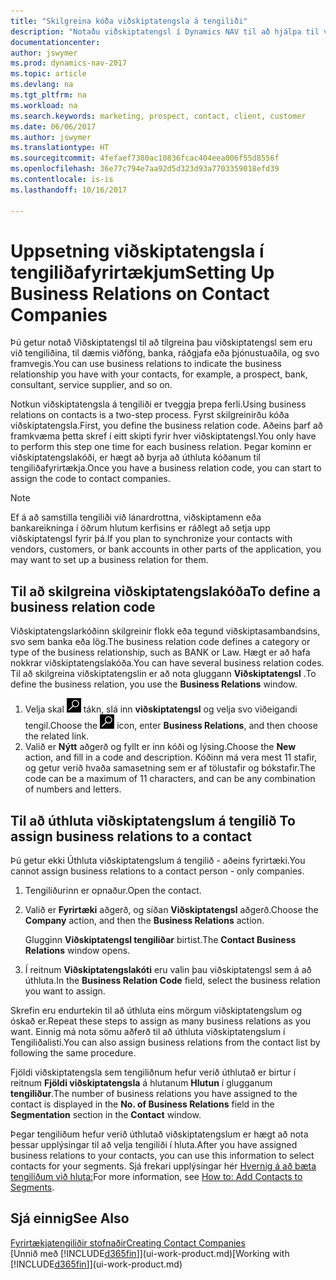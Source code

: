 ```yaml
---
title: "Skilgreina kóða viðskiptatengsla á tengiliði"
description: "Notaðu viðskiptatengsl í Dynamics NAV til að hjálpa til við markaðssetningu og tilgreina þau viðskiptatengsl sem þú hefur við viðföng, biðlara og viðskiptavini, t.d. banka eða þjónustuaðila."
documentationcenter: 
author: jswymer
ms.prod: dynamics-nav-2017
ms.topic: article
ms.devlang: na
ms.tgt_pltfrm: na
ms.workload: na
ms.search.keywords: marketing, prospect, contact, client, customer
ms.date: 06/06/2017
ms.author: jswymer
ms.translationtype: HT
ms.sourcegitcommit: 4fefaef7380ac10836fcac404eea006f55d8556f
ms.openlocfilehash: 36e77c794e7aa92d5d323d93a7703359018efd39
ms.contentlocale: is-is
ms.lasthandoff: 10/16/2017

---
```

# <a name="setting-up-business-relations-on-contact-companies"></a><span data-ttu-id="0b8fd-103">Uppsetning viðskiptatengsla í tengiliðafyrirtækjum</span><span class="sxs-lookup"><span data-stu-id="0b8fd-103">Setting Up Business Relations on Contact Companies</span></span>
<span data-ttu-id="0b8fd-104">Þú getur notað Viðskiptatengsl til að tilgreina þau viðskiptatengsl sem eru við tengiliðina, til dæmis viðföng, banka, ráðgjafa eða þjónustuaðila, og svo framvegis.</span><span class="sxs-lookup"><span data-stu-id="0b8fd-104">You can use business relations to indicate the business relationship you have with your contacts, for example, a prospect, bank, consultant, service supplier, and so on.</span></span>

<span data-ttu-id="0b8fd-105">Notkun viðskiptatengsla á tengiliði er tveggja þrepa ferli.</span><span class="sxs-lookup"><span data-stu-id="0b8fd-105">Using business relations on contacts is a two-step process.</span></span> <span data-ttu-id="0b8fd-106">Fyrst skilgreinirðu kóða viðskiptatengsla.</span><span class="sxs-lookup"><span data-stu-id="0b8fd-106">First, you define the business relation code.</span></span> <span data-ttu-id="0b8fd-107">Aðeins þarf að framkvæma þetta skref í eitt skipti fyrir hver viðskiptatengsl.</span><span class="sxs-lookup"><span data-stu-id="0b8fd-107">You only have to perform this step one time for each business relation.</span></span> <span data-ttu-id="0b8fd-108">Þegar kominn er viðskiptatengslakóði, er hægt að byrja að úthluta kóðanum til tengiliðafyrirtækja.</span><span class="sxs-lookup"><span data-stu-id="0b8fd-108">Once you have a business relation code, you can start to assign the code to contact companies.</span></span>

> [!NOTE]  
>   <span data-ttu-id="0b8fd-109">Ef á að samstilla tengiliði við lánardrottna, viðskiptamenn eða bankareikninga í öðrum hlutum kerfisins er ráðlegt að setja upp viðskiptatengsl fyrir þá.</span><span class="sxs-lookup"><span data-stu-id="0b8fd-109">If you plan to synchronize your contacts with vendors, customers, or bank accounts in other parts of the application, you may want to set up a business relation for them.</span></span>

## <a name="to-define-a-business-relation-code"></a><span data-ttu-id="0b8fd-110">Til að skilgreina viðskiptatengslakóða</span><span class="sxs-lookup"><span data-stu-id="0b8fd-110">To define a business relation code</span></span>
<span data-ttu-id="0b8fd-111">Viðskiptatengslarkóðinn skilgreinir flokk eða tegund viðskiptasambandsins, svo sem banka eða lög.</span><span class="sxs-lookup"><span data-stu-id="0b8fd-111">The business relation code defines a category or type of the business relationship, such as BANK or Law.</span></span> <span data-ttu-id="0b8fd-112">Hægt er að hafa nokkrar viðskiptatengslakóða.</span><span class="sxs-lookup"><span data-stu-id="0b8fd-112">You can have several business relation codes.</span></span> <span data-ttu-id="0b8fd-113">Til að skilgreina viðskiptatengslin er að nota gluggann **Viðskiptatengsl** .</span><span class="sxs-lookup"><span data-stu-id="0b8fd-113">To define the business relation, you use the **Business Relations** window.</span></span>

1. <span data-ttu-id="0b8fd-114">Velja skal ![Leit að síðu eða skýrslu](media/ui-search/search_small.png "Leit að síðu eða skýrslu táknið") tákn, slá inn **viðskiptatengsl** og velja svo viðeigandi tengil.</span><span class="sxs-lookup"><span data-stu-id="0b8fd-114">Choose the ![Search for Page or Report](media/ui-search/search_small.png "Search for Page or Report icon") icon, enter **Business Relations**, and then choose the related link.</span></span>
2. <span data-ttu-id="0b8fd-115">Valið er **Nýtt** aðgerð og fyllt er inn kóði og lýsing.</span><span class="sxs-lookup"><span data-stu-id="0b8fd-115">Choose the **New** action, and fill in a code and description.</span></span> <span data-ttu-id="0b8fd-116">Kóðinn má vera mest 11 stafir, og getur verið hvaða samasetning sem er af tölustafir og bókstafir.</span><span class="sxs-lookup"><span data-stu-id="0b8fd-116">The code can be a maximum of 11 characters, and can be any combination of numbers and letters.</span></span>

## <span data-ttu-id="0b8fd-117"><a name="AssignBusRelContact"></a> Til að úthluta viðskiptatengslum á tengilið</span><span class="sxs-lookup"><span data-stu-id="0b8fd-117"><a name="AssignBusRelContact"></a> To assign business relations to a contact</span></span>
<span data-ttu-id="0b8fd-118">Þú getur ekki Úthluta viðskiptatengslum á tengilið - aðeins fyrirtæki.</span><span class="sxs-lookup"><span data-stu-id="0b8fd-118">You cannot assign business relations to a contact person - only companies.</span></span>

1. <span data-ttu-id="0b8fd-119">Tengiliðurinn er opnaður.</span><span class="sxs-lookup"><span data-stu-id="0b8fd-119">Open the contact.</span></span>
2. <span data-ttu-id="0b8fd-120">Valið er **Fyrirtæki** aðgerð, og síðan **Viðskiptatengsl** aðgerð.</span><span class="sxs-lookup"><span data-stu-id="0b8fd-120">Choose the **Company** action, and then the **Business Relations** action.</span></span>

    <span data-ttu-id="0b8fd-121">Glugginn **Viðskiptatengsl tengiliðar** birtist.</span><span class="sxs-lookup"><span data-stu-id="0b8fd-121">The **Contact Business Relations** window opens.</span></span>
3. <span data-ttu-id="0b8fd-122">Í reitnum **Viðskiptatengslakóti** eru valin þau viðskiptatengsl sem á að úthluta.</span><span class="sxs-lookup"><span data-stu-id="0b8fd-122">In the **Business Relation Code** field, select the business relation you want to assign.</span></span>

<span data-ttu-id="0b8fd-123">Skrefin eru endurtekin til að úthluta eins mörgum viðskiptatengslum og óskað er.</span><span class="sxs-lookup"><span data-stu-id="0b8fd-123">Repeat these steps to assign as many business relations as you want.</span></span> <span data-ttu-id="0b8fd-124">Einnig má nota sömu aðferð til að úthluta viðskiptatengslum í Tengiliðalisti.</span><span class="sxs-lookup"><span data-stu-id="0b8fd-124">You can also assign business relations from the contact list by following the same procedure.</span></span>

<span data-ttu-id="0b8fd-125">Fjöldi viðskiptatengsla sem tengiliðnum hefur verið úthlutað er birtur í reitnum **Fjöldi viðskiptatengsla** á hlutanum **Hlutun** í glugganum **tengiliður**.</span><span class="sxs-lookup"><span data-stu-id="0b8fd-125">The number of business relations you have assigned to the contact is displayed in the **No. of Business Relations** field in the **Segmentation** section in the **Contact** window.</span></span>

<span data-ttu-id="0b8fd-126">Þegar tengiliðum hefur verið úthlutað viðskiptatengslum er hægt að nota þessar upplýsingar til að velja tengiliði í hluta.</span><span class="sxs-lookup"><span data-stu-id="0b8fd-126">After you have assigned business relations to your contacts, you can use this information to select contacts for your segments.</span></span> <span data-ttu-id="0b8fd-127">Sjá frekari upplýsingar hér [Hvernig á að bæta tengiliðum við hluta:](marketing-add-contact-segment.md)</span><span class="sxs-lookup"><span data-stu-id="0b8fd-127">For more information, see [How to: Add Contacts to Segments](marketing-add-contact-segment.md).</span></span>

## <a name="see-also"></a><span data-ttu-id="0b8fd-128">Sjá einnig</span><span class="sxs-lookup"><span data-stu-id="0b8fd-128">See Also</span></span>
[<span data-ttu-id="0b8fd-129">Fyrirtækjatengiliðir stofnaðir</span><span class="sxs-lookup"><span data-stu-id="0b8fd-129">Creating Contact Companies</span></span>](marketing-create-contact-companies.md)  
<span data-ttu-id="0b8fd-130">[Unnið með [!INCLUDE[d365fin](includes/d365fin_md.md)]](ui-work-product.md)</span><span class="sxs-lookup"><span data-stu-id="0b8fd-130">[Working with [!INCLUDE[d365fin](includes/d365fin_md.md)]](ui-work-product.md)</span></span>

